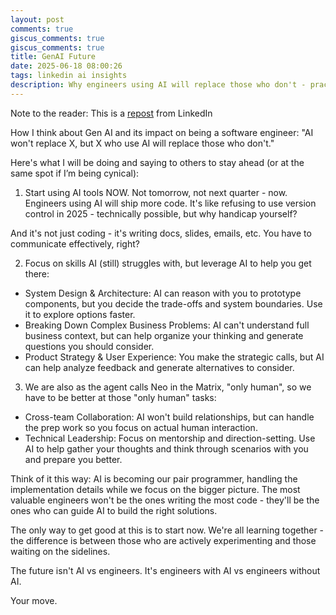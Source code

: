 ```yaml
---
layout: post
comments: true
giscus_comments: true
giscus_comments: true
title: GenAI Future
date: 2025-06-18 08:00:26
tags: linkedin ai insights
description: Why engineers using AI will replace those who don't - practical advice for staying ahead by using AI tools now and focusing on uniquely human skills.
---
```


Note to the reader: This is a [repost](https://www.linkedin.com/posts/yewjinlim_how-i-think-about-gen-ai-and-its-impact-on-activity-7294429293596549120-11LF?utm_source=share&utm_medium=member_desktop&rcm=ACoAAAD4xmMBhqAf0RkmEot2NJkJA3gvq31H7Os) from LinkedIn

How I think about Gen AI and its impact on being a software engineer: "AI won't replace X, but X who use AI will replace those who don't."

Here's what I will be doing and saying to others to stay ahead (or at the same spot if I’m being cynical):

1. Start using AI tools NOW. Not tomorrow, not next quarter - now. Engineers using AI will ship more code. It's like refusing to use version control in 2025 - technically possible, but why handicap yourself?

And it's not just coding - it's writing docs, slides, emails, etc. You have to communicate effectively, right?

2. Focus on skills AI (still) struggles with, but leverage AI to help you get there:

- System Design & Architecture: AI can reason with you to prototype components, but you decide the trade-offs and system boundaries. Use it to explore options faster.
- Breaking Down Complex Business Problems: AI can't understand full business context, but can help organize your thinking and generate questions you should consider.
- Product Strategy & User Experience: You make the strategic calls, but AI can help analyze feedback and generate alternatives to consider.

3. We are also as the agent calls Neo in the Matrix, "only human", so we have to be better at those "only human" tasks:

- Cross-team Collaboration: AI won't build relationships, but can handle the prep work so you focus on actual human interaction.
- Technical Leadership: Focus on mentorship and direction-setting. Use AI to help gather your thoughts and think through scenarios with you and prepare you better.

Think of it this way: AI is becoming our pair programmer, handling the implementation details while we focus on the bigger picture. The most valuable engineers won't be the ones writing the most code - they'll be the ones who can guide AI to build the right solutions.

The only way to get good at this is to start now. We're all learning together - the difference is between those who are actively experimenting and those waiting on the sidelines.

The future isn't AI vs engineers. It's engineers with AI vs engineers without AI.

Your move.
